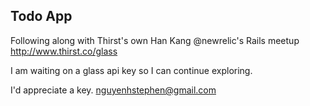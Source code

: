 ## Todo App

Following along with Thirst's own Han Kang  @newrelic's Rails meetup
http://www.thirst.co/glass

I am waiting on a glass api key so I can continue exploring.

I'd appreciate a key.
nguyenhstephen@gmail.com
